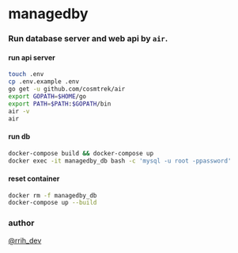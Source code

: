 # managedby

### Run database server and web api by `air`.
#### run api server
```bash
touch .env
cp .env.example .env
go get -u github.com/cosmtrek/air
export GOPATH=$HOME/go
export PATH=$PATH:$GOPATH/bin
air -v
air
```

#### run db
```bash
docker-compose build && docker-compose up
docker exec -it managedby_db bash -c 'mysql -u root -ppassword'
```

#### reset container
```bash
docker rm -f managedby_db
docker-compose up --build
```

### author
[@rrih_dev](https://twitter.com/rrih_dev)
